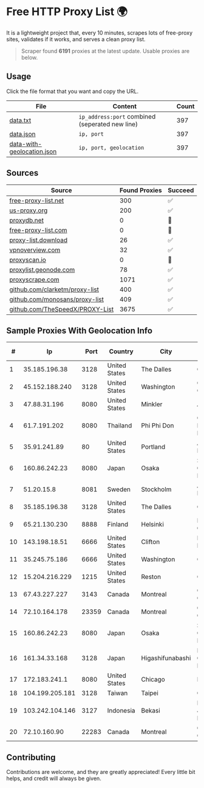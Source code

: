
# Free HTTP Proxy List 🌍

It is a lightweight project that, every 10 minutes, scrapes lots of free-proxy sites, validates if it works, and serves a clean proxy list.


> Scraper found **6191** proxies at the latest update. Usable proxies are below.

## Usage

Click the file format that you want and copy the URL.


|File|Content|Count|
|----|-------|-----|
|[data.txt](https://raw.githubusercontent.com/themiralay/Proxy-List-World/master/data.txt)|`ip_address:port` combined (seperated new line)|397|
|[data.json](https://raw.githubusercontent.com/themiralay/Proxy-List-World/master/data.json)|`ip, port`|397|
|[data-with-geolocation.json](https://raw.githubusercontent.com/themiralay/Proxy-List-World/master/data-with-geolocation.json)|`ip, port, geolocation`|397|

## Sources

|Source|Found Proxies|Succeed|
|------|-------------|-------|
|[free-proxy-list.net](https://free-proxy-list.net)|300|✅|
|[us-proxy.org](https://www.us-proxy.org)|200|✅|
|[proxydb.net](http://proxydb.net)|0|🚫|
|[free-proxy-list.com](https://free-proxy-list.com/?page=&port=&type%5B%5D=http&type%5B%5D=https&up_time=0&search=Search)|0|🚫|
|[proxy-list.download](https://www.proxy-list.download/HTTP)|26|✅|
|[vpnoverview.com](https://vpnoverview.com/privacy/anonymous-browsing/free-proxy-servers)|32|✅|
|[proxyscan.io](https://www.proxyscan.io)|0|🚫|
|[proxylist.geonode.com](https://proxylist.geonode.com/api/proxy-list?limit=300&page=1&sort_by=lastChecked&sort_type=desc&protocols=http,https)|78|✅|
|[proxyscrape.com](https://api.proxyscrape.com/v2/?request=displayproxies&protocol=http&timeout=10000&country=all&ssl=all&anonymity=all)|1071|✅|
|[github.com/clarketm/proxy-list](https://raw.githubusercontent.com/clarketm/proxy-list/master/proxy-list-raw.txt)|400|✅|
|[github.com/monosans/proxy-list](https://raw.githubusercontent.com/monosans/proxy-list/main/proxies/http.txt)|409|✅|
|[github.com/TheSpeedX/PROXY-List](https://raw.githubusercontent.com/TheSpeedX/PROXY-List/master/http.txt)|3675|✅|


## Sample Proxies With Geolocation Info

|#|Ip|Port|Country|City|Internet Service Provider|
|-|--|----|-------|----|-------------------------|
|1|35.185.196.38|3128|United States|The Dalles|Google LLC|
|2|45.152.188.240|3128|United States|Washington|Cogent Communications|
|3|47.88.31.196|8080|United States|Minkler|Alibaba.com LLC|
|4|61.7.191.202|8080|Thailand|Phi Phi Don|CAT Telecom Public Company Limited|
|5|35.91.241.89|80|United States|Portland|Amazon.com, Inc.|
|6|160.86.242.23|8080|Japan|Osaka|Sony Network Communications Inc|
|7|51.20.15.8|8081|Sweden|Stockholm|Amazon.com, Inc.|
|8|35.185.196.38|3128|United States|The Dalles|Google LLC|
|9|65.21.130.230|8888|Finland|Helsinki|Hetzner Online GmbH|
|10|143.198.18.51|6666|United States|Clifton|DigitalOcean, LLC|
|11|35.245.75.186|6666|United States|Washington|Google LLC|
|12|15.204.216.229|1215|United States|Reston|OVH SAS|
|13|67.43.227.227|3143|Canada|Montreal|GloboTech Communications|
|14|72.10.164.178|23359|Canada|Montreal|GloboTech Communications|
|15|160.86.242.23|8080|Japan|Osaka|Sony Network Communications Inc|
|16|161.34.33.168|3128|Japan|Higashifunabashi|NTT PC Communications, Inc.|
|17|172.183.241.1|8080|United States|Chicago|Microsoft|
|18|104.199.205.181|3128|Taiwan|Taipei|Google LLC|
|19|103.242.104.146|3127|Indonesia|Bekasi|PT Lintas Jaringan Nusantara|
|20|72.10.160.90|22283|Canada|Montreal|GloboTech Communications|



## Contributing

Contributions are welcome, and they are greatly appreciated! Every
little bit helps, and credit will always be given.

